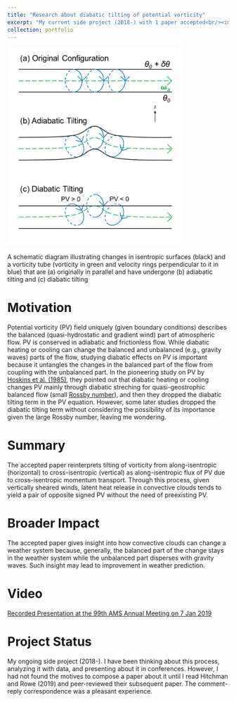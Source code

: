 ```yaml
---
title: "Research about diabatic tilting of potential vorticity"
excerpt: "My current side project (2018-) with 1 paper accepted<br/><img src='/images/Research3.png' width='400'>"
collection: portfolio
---
```


<img src='/images/Research3.png' width='400'>

A schematic diagram illustrating changes in isentropic surfaces (black) and a vorticity tube (vorticity in green and velocity rings perpendicular to it in blue) that are (a) originally in parallel and have undergone (b) adiabatic tilting and (c) diabatic tilting

Motivation
====

Potential vorticity (PV) field uniquely (given boundary conditions) describes the balanced (quasi-hydrostatic and gradient wind) part of atmospheric flow. PV is conserved in adiabatic and frictionless flow. While diabatic heating or cooling can change the balanced and unbalanced (e.g., gravity waves) parts of the flow, studying diabatic effects on PV is important because it untangles the changes in the balanced part of the flow from coupling with the unbalanced part. In the pioneering study on PV by [Hoskins et al. (1985)](https://doi.org/10.1002/qj.49711147002), they pointed out that diabatic heating or cooling changes PV mainly through diabatic streching for quasi-geostrophic balanced flow (small [Rossby number](https://en.wikipedia.org/wiki/Rossby_number)), and then they dropped the diabatic tilting term in the PV equation. However, some later studies dropped the diabatic tilting term without considering the possibility of its importance given the large Rossby number, leaving me wondering.

Summary
====

The accepted paper reinterprets tilting of vorticity from along-isentropic (horizontal) to cross-isentropic (vertical) as along-isentropic flux of PV due to cross-isentropic momentum transport. Through this process, given vertically sheared winds, latent heat release in convective clouds tends to yield a pair of opposite signed PV without the need of preexisting PV.

Broader Impact
====

The accepted paper gives insight into how convective clouds can change a weather system because, generally, the balanced part of the change stays in the weather system while the unbalanced part disperses with gravity waves. Such insight may lead to improvement in weather prediction.

Video
====

[Recorded Presentation at the 99th AMS Annual Meeting on 7 Jan 2019](https://ams.confex.com/ams/2019Annual/videogateway.cgi/id/50816?recordingid=50816)

Project Status
====

My ongoing side project (2018-). I have been thinking about this process, analyzing it with data, and presenting about it in conferences. However, I had not found the motives to compose a paper about it until I read Hitchman and Rowe (2019) and peer-reviewed their subsequent paper. The comment-reply correspondence was a pleasant experience.
